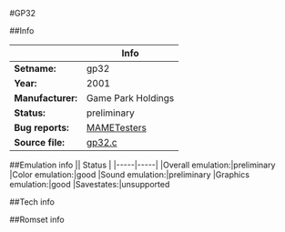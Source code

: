 #GP32

##Info

||Info|
|-----|-----|
|**Setname:**|gp32
|**Year:**|2001
|**Manufacturer:**|Game Park Holdings
|**Status:**|preliminary
|**Bug reports:**|[MAMETesters](http://mametesters.org/view_all_set.php?type=1&temporary=y&search=gp32.c)
|**Source file:**|[gp32.c](https://github.com/mamedev/mame/blob/master/src/mess/drivers/gp32.c)

##Emulation info
|| Status |
|-----|-----|
|Overall emulation:|preliminary
|Color emulation:|good
|Sound emulation:|preliminary
|Graphics emulation:|good
|Savestates:|unsupported

##Tech info

##Romset info

<!--- START OF EDITED COMMENT DO NOT TOUCH TEXT ABOVE-->
